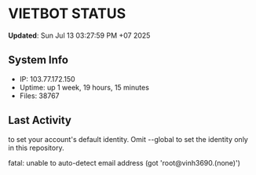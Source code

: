 # VIETBOT STATUS
**Updated**: Sun Jul 13 03:27:59 PM +07 2025

## System Info
- IP: 103.77.172.150
- Uptime: up 1 week, 19 hours, 15 minutes
- Files: 38767

## Last Activity

to set your account's default identity.
Omit --global to set the identity only in this repository.

fatal: unable to auto-detect email address (got 'root@vinh3690.(none)')
